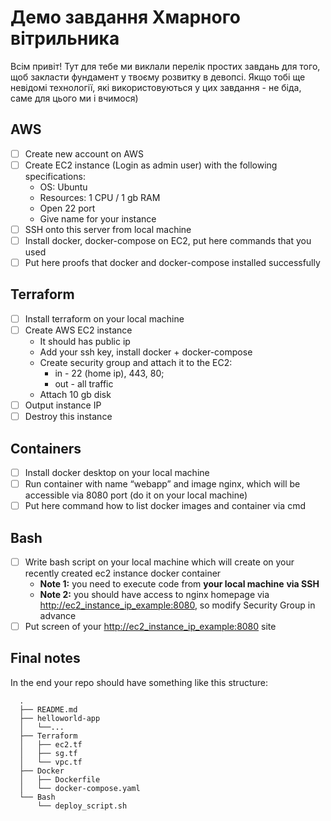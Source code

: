 # <a name="_1ux3hpcrv11w">Демо завдання Хмарного вітрильника</a>

Всім привіт! Тут для тебе ми виклали перелік простих завдань для того, щоб закласти фундамент у твоєму розвитку в девопсі. Якщо тобі ще невідомі технології, які використовуються у цих завдання - не біда, саме для цього ми і вчимося)

## <a name="_45k0k46w3epy">AWS</a>
- [ ] Create new account on AWS 
- [ ] Create EC2 instance (Login as admin user) with the following specifications: 
  - OS: Ubuntu  
  - Resources: 1 CPU / 1 gb RAM
  - Open 22 port
  - Give name for your instance
- [ ] SSH onto this server from local machine
- [ ] Install docker, docker-compose on EC2, put here commands that you used
- [ ] Put here proofs that docker and docker-compose installed successfully 

## <a name="_mxqcu0c8cibh">Terraform </a>
- [ ] Install terraform on your local machine
- [ ] Create AWS EC2 instance
  - It should has public ip
  - Add your ssh key, install docker + docker-compose 
  - Create security group and attach it to the EC2: 
    - in - 22 (home ip), 443, 80; 
    - out - all traffic
  - Attach 10 gb disk
- [ ] Output instance IP
- [ ] Destroy this instance

## <a name="_bv8m933g1ecj">Containers</a>
- [ ] Install docker desktop on your local machine
- [ ] Run container with name “webapp” and image nginx, which will be accessible via 8080 port (do it on your local machine)
- [ ] Put here command how to list docker images and container via cmd 

## <a name="_j7rj8qfn1ycp">Bash</a>
- [ ] Write bash script on your local machine which will create on your recently created ec2 instance docker container 
  - **Note 1:** you need to execute code from **your local machine** **via SSH**
  - **Note 2:** you should have access to nginx homepage via <http://ec2_instance_ip_example:8080>, so modify Security Group in advance
- [ ] Put screen of your <http://ec2_instance_ip_example:8080> site

## <a name="_j7rj8qfn1ycp">Final notes</a>

In the end your repo should have something like this structure:

      .
      ├── README.md
      ├── helloworld-app
      │   └──...    
      ├── Terraform
      │   ├── ec2.tf
      │   ├── sg.tf
      │   └── vpc.tf
      ├── Docker
      │   ├── Dockerfile
      │   └── docker-compose.yaml
      └── Bash
          └── deploy_script.sh
      
  



